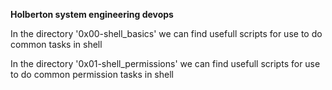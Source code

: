 **Holberton system engineering devops**

In the directory '0x00-shell_basics' we can find usefull scripts for use to do common tasks in shell

In the directory '0x01-shell_permissions' we can find usefull scripts for use to do common permission tasks in shell